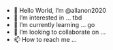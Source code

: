 - 👋 Hello World, I’m @allanon2020
- 👀 I’m interested in ... tbd
- 🌱 I’m currently learning ... go
- 💞️ I’m looking to collaborate on ...
- 📫 How to reach me ...

<!---
allanon2020/allanon2020 is a ✨ special ✨ repository because its `README.md` (this file) appears on your GitHub profile.
You can click the Preview link to take a look at your changes.
--->
